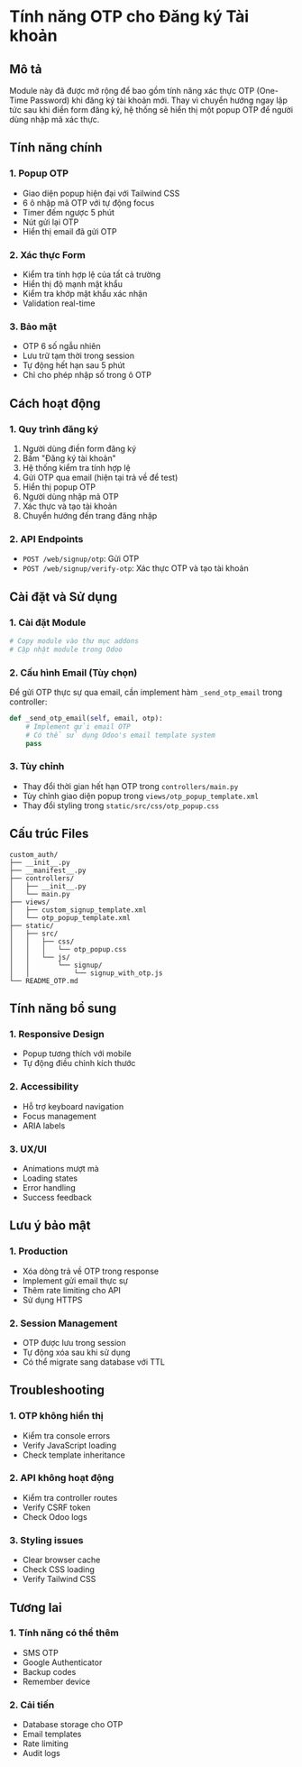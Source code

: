 # Tính năng OTP cho Đăng ký Tài khoản

## Mô tả
Module này đã được mở rộng để bao gồm tính năng xác thực OTP (One-Time Password) khi đăng ký tài khoản mới. Thay vì chuyển hướng ngay lập tức sau khi điền form đăng ký, hệ thống sẽ hiển thị một popup OTP để người dùng nhập mã xác thực.

## Tính năng chính

### 1. Popup OTP
- Giao diện popup hiện đại với Tailwind CSS
- 6 ô nhập mã OTP với tự động focus
- Timer đếm ngược 5 phút
- Nút gửi lại OTP
- Hiển thị email đã gửi OTP

### 2. Xác thực Form
- Kiểm tra tính hợp lệ của tất cả trường
- Hiển thị độ mạnh mật khẩu
- Kiểm tra khớp mật khẩu xác nhận
- Validation real-time

### 3. Bảo mật
- OTP 6 số ngẫu nhiên
- Lưu trữ tạm thời trong session
- Tự động hết hạn sau 5 phút
- Chỉ cho phép nhập số trong ô OTP

## Cách hoạt động

### 1. Quy trình đăng ký
1. Người dùng điền form đăng ký
2. Bấm "Đăng ký tài khoản"
3. Hệ thống kiểm tra tính hợp lệ
4. Gửi OTP qua email (hiện tại trả về để test)
5. Hiển thị popup OTP
6. Người dùng nhập mã OTP
7. Xác thực và tạo tài khoản
8. Chuyển hướng đến trang đăng nhập

### 2. API Endpoints
- `POST /web/signup/otp`: Gửi OTP
- `POST /web/signup/verify-otp`: Xác thực OTP và tạo tài khoản

## Cài đặt và Sử dụng

### 1. Cài đặt Module
```bash
# Copy module vào thư mục addons
# Cập nhật module trong Odoo
```

### 2. Cấu hình Email (Tùy chọn)
Để gửi OTP thực sự qua email, cần implement hàm `_send_otp_email` trong controller:
```python
def _send_otp_email(self, email, otp):
    # Implement gửi email OTP
    # Có thể sử dụng Odoo's email template system
    pass
```

### 3. Tùy chỉnh
- Thay đổi thời gian hết hạn OTP trong `controllers/main.py`
- Tùy chỉnh giao diện popup trong `views/otp_popup_template.xml`
- Thay đổi styling trong `static/src/css/otp_popup.css`

## Cấu trúc Files

```
custom_auth/
├── __init__.py
├── __manifest__.py
├── controllers/
│   ├── __init__.py
│   └── main.py
├── views/
│   ├── custom_signup_template.xml
│   └── otp_popup_template.xml
├── static/
│   ├── src/
│   │   ├── css/
│   │   │   └── otp_popup.css
│   │   └── js/
│   │       └── signup/
│   │           └── signup_with_otp.js
└── README_OTP.md
```

## Tính năng bổ sung

### 1. Responsive Design
- Popup tương thích với mobile
- Tự động điều chỉnh kích thước

### 2. Accessibility
- Hỗ trợ keyboard navigation
- Focus management
- ARIA labels

### 3. UX/UI
- Animations mượt mà
- Loading states
- Error handling
- Success feedback

## Lưu ý bảo mật

### 1. Production
- Xóa dòng trả về OTP trong response
- Implement gửi email thực sự
- Thêm rate limiting cho API
- Sử dụng HTTPS

### 2. Session Management
- OTP được lưu trong session
- Tự động xóa sau khi sử dụng
- Có thể migrate sang database với TTL

## Troubleshooting

### 1. OTP không hiển thị
- Kiểm tra console errors
- Verify JavaScript loading
- Check template inheritance

### 2. API không hoạt động
- Kiểm tra controller routes
- Verify CSRF token
- Check Odoo logs

### 3. Styling issues
- Clear browser cache
- Check CSS loading
- Verify Tailwind CSS

## Tương lai

### 1. Tính năng có thể thêm
- SMS OTP
- Google Authenticator
- Backup codes
- Remember device

### 2. Cải tiến
- Database storage cho OTP
- Email templates
- Rate limiting
- Audit logs 